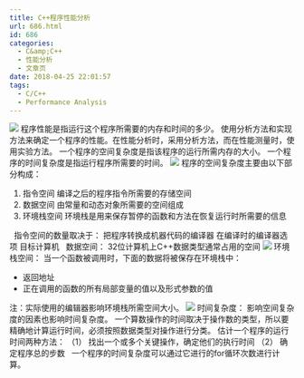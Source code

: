 ```yaml
---
title: C++程序性能分析
url: 686.html
id: 686
categories:
  - C&amp;C++
  - 性能分析
  - 文章页
date: 2018-04-25 22:01:57
tags:
  - C/C++
  - Performance Analysis
---
```


![](http://47.100.4.8/wp-content/uploads/2018/04/QQ图片20180425215619.png) 程序性能是指运行这个程序所需要的内存和时间的多少。 使用分析方法和实现方法来确定一个程序的性能。在性能分析时，采用分析方法，而在性能测量时，使用实验方法。 一个程序的空间复杂度是指该程序的运行所需内存的大小。 一个程序的时间复杂度是指运行程序所需要的时间。 ![](http://47.100.4.8/wp-content/uploads/2018/04/QQ图片20180425220108.png) 程序的空间复杂度主要由以下部分构成：

1.  指令空间 编译之后的程序指令所需要的存储空间
2.  数据空间 由常量和动态对象所需要的空间组成
3.  环境栈空间 环境栈是用来保存暂停的函数和方法在恢复运行时所需要的信息

  指令空间的数量取决于： 把程序转换成机器代码的编译器 在编译时的编译器选项 目标计算机   数据空间： 32位计算机上C++数据类型通常占用的空间 ![](http://47.100.4.8/wp-content/uploads/2018/04/1235413.png) 环境栈空间： 当一个函数被调用时，下面的数据将被保存在环境栈中：

*   返回地址
*   正在调用的函数的所有局部变量的值以及形式参数的值

注：实际使用的编辑器影响环境栈所需空间大小。 ![](http://47.100.4.8/wp-content/uploads/2018/04/QQ图片20180425215858.png) 时间复杂度： 影响空间复杂度的因素也影响时间复杂度。 一个算数操作的时间取决于操作数的类型，所以要精确地计算运行时间，必须按照数据类型对操作进行分类。 估计一个程序的运行时间两种方法： （1） 找出一个或多个关键操作，确定他们的执行时间 （2） 确定程序总的步数   一个程序的时间复杂度可以通过它进行的for循环次数进行计算。
